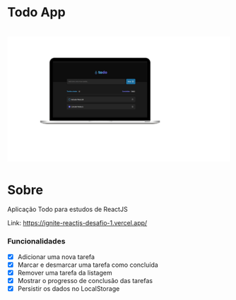 # Todo App

<h1 align="center">
    <a href="https://ignite-reactjs-desafio-1.vercel.app/">
        <img alt="Happy" title="Happy" src=".github/todo-app.svg" />
    </a>
</h1>

# Sobre

Aplicação Todo para estudos de ReactJS

Link: https://ignite-reactjs-desafio-1.vercel.app/

### Funcionalidades

- [x] Adicionar uma nova tarefa
- [x] Marcar e desmarcar uma tarefa como concluída
- [x] Remover uma tarefa da listagem
- [x] Mostrar o progresso de conclusão das tarefas
- [x] Persistir os dados no LocalStorage
